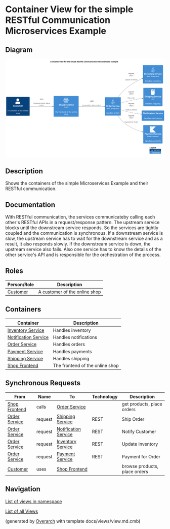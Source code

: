 # Container View for the simple RESTful Communication Microservices Example

## Diagram
![Container View for the simple RESTful Communication Microservices Example](../../../../software-development/architecture/example/microservices/simple-restful-container-view.png)

## Description
Shows the containers of the simple Microservices Example and their RESTful communication.

## Documentation
With RESTful communication, the services communicateby calling each
         other's RESTful APIs in a request/response pattern.
         The upstream service blocks until the downstream service responds.
         So the services are tightly coupled and the communication is synchronous. 
         If a downstream service is slow, the upstream service has to wait for the
         downstream service and as a result, it also responds slowly.
         If the downstream service is down, the upstream service also fails.
         Also one service has to know the details of the other service's API
         and is responsible for the orchestration of the process.

## Roles
| Person/Role | Description |
|---|---|
| [Customer](../../../../software-development/architecture/example/microservices/customer.md)| A customer of the online shop |

## Containers
| Container | Description |
|---|---|
| [Inventory Service](../../../../software-development/architecture/example/microservices/inventory-service.md)| Handles inventory |
| [Notification Service](../../../../software-development/architecture/example/microservices/notification-service.md)| Handles notifications |
| [Order Service](../../../../software-development/architecture/example/microservices/order-service.md)| Handles orders |
| [Payment Service](../../../../software-development/architecture/example/microservices/payment-service.md)| Handles payments |
| [Shipping Service](../../../../software-development/architecture/example/microservices/shipping-service.md)| Handles shipping |
| [Shop Frontend](../../../../software-development/architecture/example/microservices/shop-frontend.md)| The frontend of the online shop |

## Synchronous Requests
| From | Name | To | Technology | Description |
|---|---|---|---|---|
| [Shop Frontend](../../../../software-development/architecture/example/microservices/shop-frontend.md) | calls | [Order Service](../../../../software-development/architecture/example/microservices/order-service.md) |  | get products, place orders |
| [Order Service](../../../../software-development/architecture/example/microservices/order-service.md) | request | [Shipping Service](../../../../software-development/architecture/example/microservices/shipping-service.md) | REST | Ship Order |
| [Order Service](../../../../software-development/architecture/example/microservices/order-service.md) | request | [Notification Service](../../../../software-development/architecture/example/microservices/notification-service.md) | REST | Notify Customer |
| [Order Service](../../../../software-development/architecture/example/microservices/order-service.md) | request | [Inventory Service](../../../../software-development/architecture/example/microservices/inventory-service.md) | REST | Update Inventory |
| [Order Service](../../../../software-development/architecture/example/microservices/order-service.md) | request | [Payment Service](../../../../software-development/architecture/example/microservices/payment-service.md) | REST | Payment for Order |
| [Customer](../../../../software-development/architecture/example/microservices/customer.md) | uses | [Shop Frontend](../../../../software-development/architecture/example/microservices/shop-frontend.md) |  | browse products, place orders |

## Navigation
[List of views in namespace](./views-in-namespace.md)

[List of all Views](../../../../views.md)


(generated by [Overarch](https://github.com/soulspace-org/overarch) with template docs/views/view.md.cmb)

